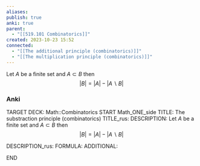 ```yaml
---
aliases: 
publish: true
anki: true
parent:
  - "[[519.101 Combinatorics]]"
created: 2023-10-23 15:52
connected:
  - "[[The additional principle (combinatorics)]]"
  - "[[The multiplication principle (combinatorics)]]"
---
```

Let $A$ be a finite set and $A \subset B$ then
$$
|B| = |A| - |A \backslash B|
$$

### Anki
TARGET DECK: Math::Combinatorics
START
Math_ONE_side
TITLE: The substraction principle (combinatorics)
TITLE_rus: 
DESCRIPTION: Let $A$ be a finite set and $A \subset B$ then
$$
|B| = |A| - |A \backslash B|
$$

DESCRIPTION_rus: 
FORMULA: 
ADDITIONAL:
<!--ID: 1698065777629-->
END

